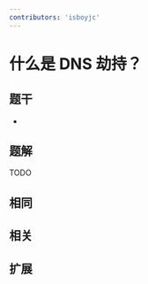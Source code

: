 ```yaml
---
contributors: 'isboyjc'
---
```


# 什么是 DNS 劫持？


## 题干

- 



## 题解

<!-- ::: details 点我查看题解 -->

  TODO

<!-- ::: -->



## 相同


## 相关


## 扩展

